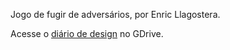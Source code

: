 Jogo de fugir de adversários, por Enric Llagostera.

Acesse o [diário de design](https://docs.google.com/document/d/1R75WtsUDxlDxJpOUhistEGGxgPYMMiBur8eYarj2Qvg/edit#) no GDrive. 
